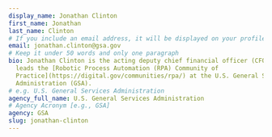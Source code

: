 ```yaml
---
display_name: Jonathan Clinton
first_name: Jonathan
last_name: Clinton
# If you include an email address, it will be displayed on your profile page
email: jonathan.clinton@gsa.gov
# Keep it under 50 words and only one paragraph
bio: Jonathan Clinton is the acting deputy chief financial officer (CFO) and
  leads the [Robotic Process Automation (RPA) Community of
  Practice](https://digital.gov/communities/rpa/) at the U.S. General Services
  Administration (GSA).
# e.g. U.S. General Services Administration
agency_full_name: U.S. General Services Administration
# Agency Acronym [e.g., GSA]
agency: GSA
slug: jonathan-clinton
---
```

